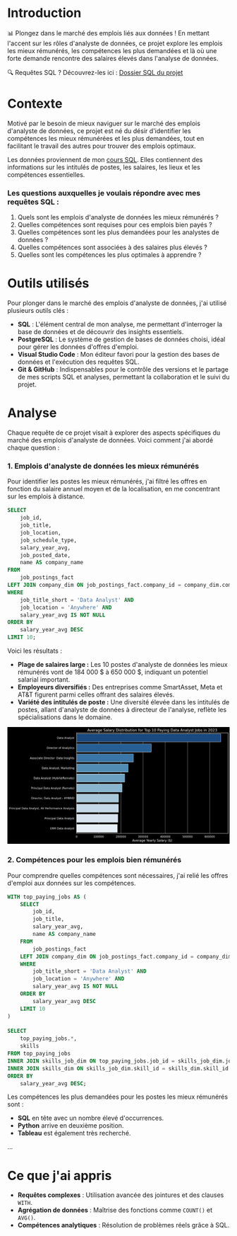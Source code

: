 
# Introduction
📊 Plongez dans le marché des emplois liés aux données ! En mettant l'accent sur les rôles d'analyste de données, ce projet explore les emplois les mieux rémunérés, les compétences les plus demandées et là où une forte demande rencontre des salaires élevés dans l'analyse de données.

🔍 Requêtes SQL ? Découvrez-les ici : [Dossier SQL du projet](/project_sql/)

# Contexte
Motivé par le besoin de mieux naviguer sur le marché des emplois d'analyste de données, ce projet est né du désir d'identifier les compétences les mieux rémunérées et les plus demandées, tout en facilitant le travail des autres pour trouver des emplois optimaux.

Les données proviennent de mon [cours SQL](https://lukebarousse.com/sql). Elles contiennent des informations sur les intitulés de postes, les salaires, les lieux et les compétences essentielles.

### Les questions auxquelles je voulais répondre avec mes requêtes SQL :
1. Quels sont les emplois d'analyste de données les mieux rémunérés ?
2. Quelles compétences sont requises pour ces emplois bien payés ?
3. Quelles compétences sont les plus demandées pour les analystes de données ?
4. Quelles compétences sont associées à des salaires plus élevés ?
5. Quelles sont les compétences les plus optimales à apprendre ?

# Outils utilisés
Pour plonger dans le marché des emplois d'analyste de données, j'ai utilisé plusieurs outils clés :

- **SQL** : L'élément central de mon analyse, me permettant d'interroger la base de données et de découvrir des insights essentiels.
- **PostgreSQL** : Le système de gestion de bases de données choisi, idéal pour gérer les données d'offres d'emploi.
- **Visual Studio Code** : Mon éditeur favori pour la gestion des bases de données et l'exécution des requêtes SQL.
- **Git & GitHub** : Indispensables pour le contrôle des versions et le partage de mes scripts SQL et analyses, permettant la collaboration et le suivi du projet.

# Analyse
Chaque requête de ce projet visait à explorer des aspects spécifiques du marché des emplois d'analyste de données. Voici comment j'ai abordé chaque question :

### 1. Emplois d'analyste de données les mieux rémunérés
Pour identifier les postes les mieux rémunérés, j'ai filtré les offres en fonction du salaire annuel moyen et de la localisation, en me concentrant sur les emplois à distance.

```sql
SELECT	
    job_id,
    job_title,
    job_location,
    job_schedule_type,
    salary_year_avg,
    job_posted_date,
    name AS company_name
FROM
    job_postings_fact
LEFT JOIN company_dim ON job_postings_fact.company_id = company_dim.company_id
WHERE
    job_title_short = 'Data Analyst' AND 
    job_location = 'Anywhere' AND 
    salary_year_avg IS NOT NULL
ORDER BY
    salary_year_avg DESC
LIMIT 10;
```

Voici les résultats :
- **Plage de salaires large :** Les 10 postes d'analyste de données les mieux rémunérés vont de 184 000 $ à 650 000 $, indiquant un potentiel salarial important.
- **Employeurs diversifiés :** Des entreprises comme SmartAsset, Meta et AT&T figurent parmi celles offrant des salaires élevés.
- **Variété des intitulés de poste :** Une diversité élevée dans les intitulés de postes, allant d'analyste de données à directeur de l'analyse, reflète les spécialisations dans le domaine.

![Rôles les mieux rémunérés](assets/1_top_paying_roles.png)

### 2. Compétences pour les emplois bien rémunérés
Pour comprendre quelles compétences sont nécessaires, j'ai relié les offres d'emploi aux données sur les compétences.

```sql
WITH top_paying_jobs AS (
    SELECT	
        job_id,
        job_title,
        salary_year_avg,
        name AS company_name
    FROM
        job_postings_fact
    LEFT JOIN company_dim ON job_postings_fact.company_id = company_dim.company_id
    WHERE
        job_title_short = 'Data Analyst' AND 
        job_location = 'Anywhere' AND 
        salary_year_avg IS NOT NULL
    ORDER BY
        salary_year_avg DESC
    LIMIT 10
)

SELECT 
    top_paying_jobs.*,
    skills
FROM top_paying_jobs
INNER JOIN skills_job_dim ON top_paying_jobs.job_id = skills_job_dim.job_id
INNER JOIN skills_dim ON skills_job_dim.skill_id = skills_dim.skill_id
ORDER BY
    salary_year_avg DESC;
```

Les compétences les plus demandées pour les postes les mieux rémunérés sont :
- **SQL** en tête avec un nombre élevé d'occurrences.
- **Python** arrive en deuxième position.
- **Tableau** est également très recherché.

...

# Ce que j'ai appris
- **Requêtes complexes** : Utilisation avancée des jointures et des clauses `WITH`.
- **Agrégation de données** : Maîtrise des fonctions comme `COUNT()` et `AVG()`.
- **Compétences analytiques** : Résolution de problèmes réels grâce à SQL.

